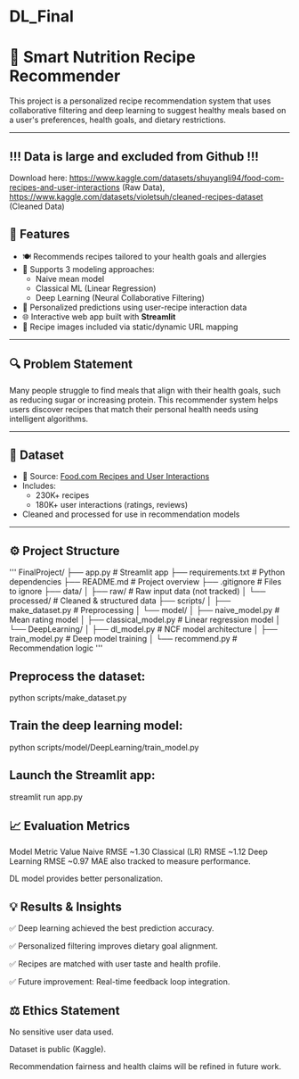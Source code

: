 # DL_Final
# 🥦 Smart Nutrition Recipe Recommender

This project is a personalized recipe recommendation system that uses collaborative filtering and deep learning to suggest healthy meals based on a user's preferences, health goals, and dietary restrictions.

---
## !!! Data is large and excluded from Github !!!
Download here: https://www.kaggle.com/datasets/shuyangli94/food-com-recipes-and-user-interactions (Raw Data), https://www.kaggle.com/datasets/violetsuh/cleaned-recipes-dataset (Cleaned Data)




## 📌 Features

- 🍽 Recommends recipes tailored to your health goals and allergies
- 🤖 Supports 3 modeling approaches:
  - Naive mean model
  - Classical ML (Linear Regression)
  - Deep Learning (Neural Collaborative Filtering)
- 🧠 Personalized predictions using user-recipe interaction data
- 🌐 Interactive web app built with **Streamlit**
- 📸 Recipe images included via static/dynamic URL mapping

---

## 🔍 Problem Statement

Many people struggle to find meals that align with their health goals, such as reducing sugar or increasing protein. This recommender system helps users discover recipes that match their personal health needs using intelligent algorithms.

---

## 🧬 Dataset

- 📂 Source: [Food.com Recipes and User Interactions](https://www.kaggle.com/datasets/shuyangli94/food-com-recipes-and-user-interactions)
- Includes:
  - 230K+ recipes
  - 180K+ user interactions (ratings, reviews)
- Cleaned and processed for use in recommendation models

---

## ⚙️ Project Structure
'''
FinalProject/ ├── app.py # Streamlit app ├── requirements.txt # Python dependencies ├── README.md # Project overview ├── .gitignore # Files to ignore ├── data/ │ ├── raw/ # Raw input data (not tracked) │ └── processed/ # Cleaned & structured data ├── scripts/ │ ├── make_dataset.py # Preprocessing │ └── model/ │ ├── naive_model.py # Mean rating model │ ├── classical_model.py # Linear regression model │ └── DeepLearning/ │ ├── dl_model.py # NCF model architecture │ ├── train_model.py # Deep model training │ └── recommend.py # Recommendation logic
'''


## Preprocess the dataset:
python scripts/make_dataset.py


## Train the deep learning model:
python scripts/model/DeepLearning/train_model.py


## Launch the Streamlit app:
streamlit run app.py


## 📈 Evaluation Metrics

Model	Metric	Value
Naive	RMSE	~1.30
Classical (LR)	RMSE	~1.12
Deep Learning	RMSE	~0.97
MAE also tracked to measure performance.

DL model provides better personalization.

## 💡 Results & Insights
✅ Deep learning achieved the best prediction accuracy.

✅ Personalized filtering improves dietary goal alignment.

✅ Recipes are matched with user taste and health profile.

✅ Future improvement: Real-time feedback loop integration.

## ⚖️ Ethics Statement
No sensitive user data used.

Dataset is public (Kaggle).

Recommendation fairness and health claims will be refined in future work.


